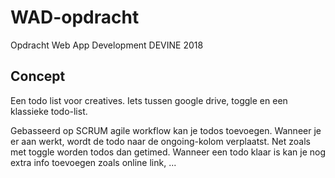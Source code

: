 # WAD-opdracht
Opdracht Web App Development DEVINE 2018

## Concept
Een todo list voor creatives. Iets tussen google drive, toggle en een klassieke todo-list.

Gebasseerd op SCRUM agile workflow kan je todos toevoegen. Wanneer je er aan werkt, wordt de todo naar de ongoing-kolom verplaatst. Net zoals met toggle worden todos dan getimed. Wanneer een todo klaar is kan je nog extra info toevoegen zoals online link, ... 

